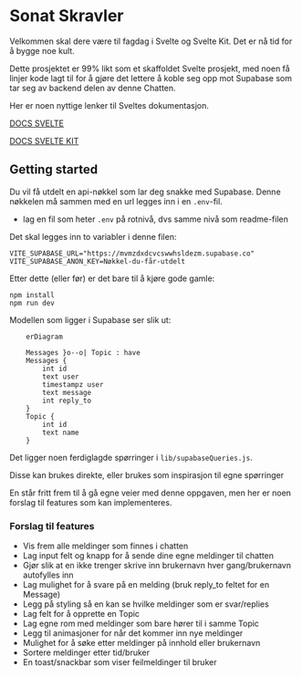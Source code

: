 # Sonat Skravler

Velkommen skal dere være til fagdag i Svelte og Svelte Kit.
Det er nå tid for å bygge noe kult.

Dette prosjektet er 99% likt som et skaffoldet Svelte prosjekt, med noen få linjer kode lagt til for å gjøre det lettere å  koble seg opp mot Supabase som tar seg av backend delen av denne Chatten.

Her er noen nyttige lenker til Sveltes dokumentasjon.

[DOCS SVELTE](https://svelte.dev/docs)

[DOCS SVELTE KIT](https://kit.svelte.dev/docs/)

## Getting started

Du vil få utdelt en api-nøkkel som lar deg snakke med Supabase.
Denne nøkkelen må sammen med en url legges inn i en `.env`-fil.

- lag en fil som heter `.env` på rotnivå, dvs samme nivå som readme-filen

Det skal legges inn to variabler i denne filen:

```
VITE_SUPABASE_URL="https://mvmzdxdcvcswwhsldezm.supabase.co"
VITE_SUPABASE_ANON_KEY=Nøkkel-du-får-utdelt
```

Etter dette (eller før) er det bare til å kjøre gode gamle:

```
npm install
npm run dev
```

Modellen som ligger i Supabase ser slik ut:

```mermaid
    erDiagram

    Messages }o--o| Topic : have
    Messages {
        int id
        text user
        timestampz user
        text message
        int reply_to
    } 
    Topic {
        int id
        text name
    }

```

Det ligger noen ferdiglagde spørringer i `lib/supabaseQueries.js`.

Disse kan brukes direkte, eller brukes som inspirasjon til egne spørringer

En står fritt frem til å gå egne veier med denne oppgaven, men her er noen forslag til features som kan implementeres.

### Forslag til features
- Vis frem alle meldinger som finnes i chatten
- Lag input felt og knapp for å sende dine egne meldinger til chatten
- Gjør slik at en ikke trenger skrive inn brukernavn hver gang/brukernavn autofylles inn
- Lag mulighet for å svare på en melding (bruk reply_to feltet for en Message)
- Legg på styling så en kan se hvilke meldinger som er svar/replies
- Lag felt for å opprette en Topic
- Lag egne rom med meldinger som bare hører til i samme Topic
- Legg til animasjoner for når det kommer inn nye meldinger
- Mulighet for å søke etter meldinger på innhold eller brukernavn
- Sortere meldinger etter tid/bruker
- En toast/snackbar som viser feilmeldinger til bruker
